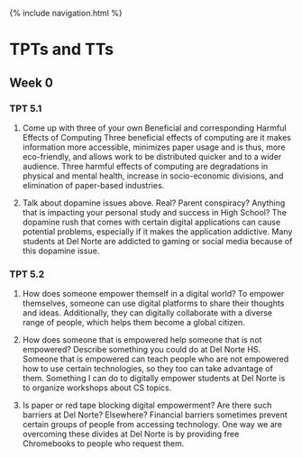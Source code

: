 {% include navigation.html %}

# TPTs and TTs

## Week 0

### TPT 5.1

1. Come up with three of your own Beneficial and corresponding Harmful Effects of Computing
  Three beneficial effects of computing are it makes information more accessible, minimizes paper usage and is thus, more eco-friendly, and allows work to be distributed quicker and to a wider audience. Three harmful effects of computing are degradations in physical and mental health, increase in socio-economic divisions, and elimination of paper-based industries.   

2. Talk about dopamine issues above. Real? Parent conspiracy? Anything that is impacting your personal study and success in High School?
  The dopamine rush that comes with certain digital applications can cause potential problems, especially if it makes the application addictive. Many students at Del Norte are addicted to gaming or social media because of this dopamine issue.
  
### TPT 5.2
1. How does someone empower themself in a digital world?
  To empower themselves, someone can use digital platforms to share their thoughts and ideas. Additionally, they can digitally collaborate with a diverse range of people, which helps them become a global citizen.

2. How does someone that is empowered help someone that is not empowered? Describe something you could do at Del Norte HS.
  Someone that is empowered can teach people who are not empowered how to use certain technologies, so they too can take advantage of them. Something I can do to digitally empower students at Del Norte is to organize workshops about CS topics.

3. Is paper or red tape blocking digital empowerment? Are there such barriers at Del Norte? Elsewhere?
  Financial barriers sometimes prevent certain groups of people from accessing technology. One way we are overcoming these divides at Del Norte is by providing free Chromebooks to people who request them.
